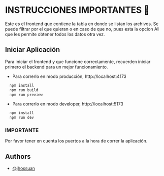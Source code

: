 
# INSTRUCCIONES IMPORTANTES 👀

Este es el frontend que contiene la tabla en donde se listan los archivos.
Se puede filtrar por el que quieran o en caso de que no, pues esta la opcion All que les permite obtener todos los datos otra vez.
## Iniciar Aplicación

Para iniciar el frontend y que funcione correctamente, recuerden iniciar primero el backend para un mejor funcionamiento.

- Para correrlo en modo producción, http://localhost:4173

```bash
  npm install
  npm run build
  npm run preview
```

- Para correrlo en modo developer, http://localhost:5173

```bash
  npm install
  npm run dev
```

### IMPORTANTE
Por favor tener en cuenta los puertos a la hora de correr la aplicación.


## Authors

- [@jhossuan](https://www.linkedin.com/in/jhossuan/)

